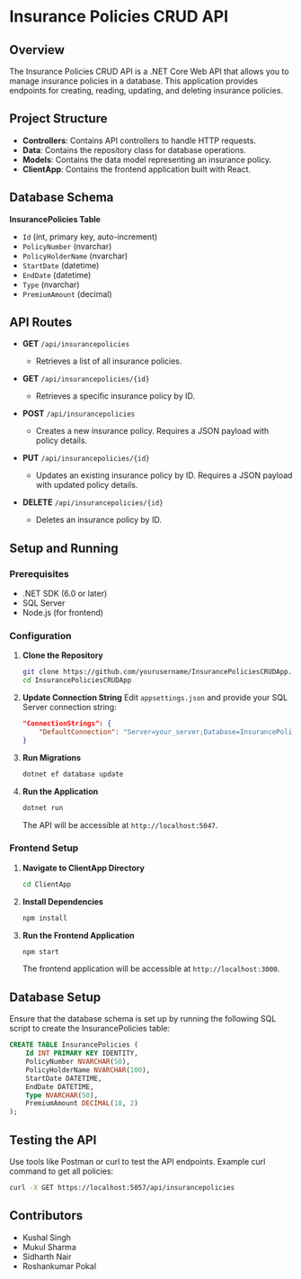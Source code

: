 # Insurance Policies CRUD API

## Overview

The Insurance Policies CRUD API is a .NET Core Web API that allows you to manage insurance policies in a database. This application provides endpoints for creating, reading, updating, and deleting insurance policies.

## Project Structure

- **Controllers**: Contains API controllers to handle HTTP requests.
- **Data**: Contains the repository class for database operations.
- **Models**: Contains the data model representing an insurance policy.
- **ClientApp**: Contains the frontend application built with React.

## Database Schema

**InsurancePolicies Table**
- `Id` (int, primary key, auto-increment)
- `PolicyNumber` (nvarchar)
- `PolicyHolderName` (nvarchar)
- `StartDate` (datetime)
- `EndDate` (datetime)
- `Type` (nvarchar)
- `PremiumAmount` (decimal)

## API Routes

- **GET** `/api/insurancepolicies`
  - Retrieves a list of all insurance policies.

- **GET** `/api/insurancepolicies/{id}`
  - Retrieves a specific insurance policy by ID.

- **POST** `/api/insurancepolicies`
  - Creates a new insurance policy. Requires a JSON payload with policy details.

- **PUT** `/api/insurancepolicies/{id}`
  - Updates an existing insurance policy by ID. Requires a JSON payload with updated policy details.

- **DELETE** `/api/insurancepolicies/{id}`
  - Deletes an insurance policy by ID.

## Setup and Running

### Prerequisites

- .NET SDK (6.0 or later)
- SQL Server
- Node.js (for frontend)

### Configuration

1. **Clone the Repository**
   ```bash
   git clone https://github.com/yourusername/InsurancePoliciesCRUDApp.git
   cd InsurancePoliciesCRUDApp
   ```

2. **Update Connection String**
   Edit `appsettings.json` and provide your SQL Server connection string:
   ```json
   "ConnectionStrings": {
       "DefaultConnection": "Server=your_server;Database=InsurancePoliciesDb;Trusted_Connection=True;"
   }
   ```

3. **Run Migrations**
   ```bash
   dotnet ef database update
   ```

4. **Run the Application**
   ```bash
   dotnet run
   ```

   The API will be accessible at `http://localhost:5047`.

### Frontend Setup

1. **Navigate to ClientApp Directory**
   ```bash
   cd ClientApp
   ```

2. **Install Dependencies**
   ```bash
   npm install
   ```

3. **Run the Frontend Application**
   ```bash
   npm start
   ```

   The frontend application will be accessible at `http://localhost:3000`.

## Database Setup

Ensure that the database schema is set up by running the following SQL script to create the InsurancePolicies table:

```sql
CREATE TABLE InsurancePolicies (
    Id INT PRIMARY KEY IDENTITY,
    PolicyNumber NVARCHAR(50),
    PolicyHolderName NVARCHAR(100),
    StartDate DATETIME,
    EndDate DATETIME,
    Type NVARCHAR(50),
    PremiumAmount DECIMAL(18, 2)
);
```

## Testing the API

Use tools like Postman or curl to test the API endpoints. Example curl command to get all policies:

```bash
curl -X GET https://localhost:5057/api/insurancepolicies
```

## Contributors

- Kushal Singh
- Mukul Sharma
- Sidharth Nair
- Roshankumar Pokal
